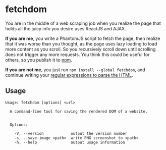 # fetchdom

You are in the middle of a web scraping job when you realize the page that
holds all the juicy info you desire uses ReactJS and AJAX.

**If you are me**, you write a PhantomJS script to fetch the page, then realize
that it was worse than you thought, as the page uses lazy loading to load more
content as you scroll. So you recursively scroll down until scrolling does not
trigger any more requests. You think this could be useful for others, so you
publish it to [npm](https://www.npmjs.com/package/fetchdom).

**If you are not me**, you just run `npm install --global fetchdom`, and
continue writing your [regular expressions to parse the HTML](https://stackoverflow.com/a/1732454/159036).

## Usage

```
Usage: fetchdom [options] <url>

  A command-line tool for saving the rendered DOM of a website.


  Options:

    -V, --version            output the version number
    -s, --save-image <path>  write PNG screenshot to <path>
    -h, --help               output usage information
```
